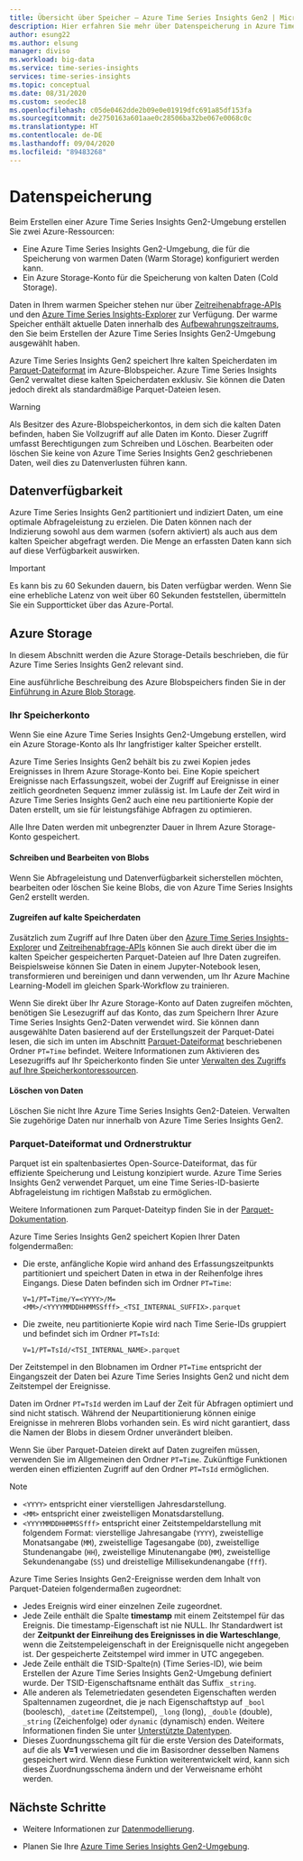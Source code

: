 ```yaml
---
title: Übersicht über Speicher – Azure Time Series Insights Gen2 | Microsoft-Dokumentation
description: Hier erfahren Sie mehr über Datenspeicherung in Azure Time Series Insights Gen2.
author: esung22
ms.author: elsung
manager: diviso
ms.workload: big-data
ms.service: time-series-insights
services: time-series-insights
ms.topic: conceptual
ms.date: 08/31/2020
ms.custom: seodec18
ms.openlocfilehash: c05de0462dde2b09e0e01919dfc691a85df153fa
ms.sourcegitcommit: de2750163a601aae0c28506ba32be067e0068c0c
ms.translationtype: HT
ms.contentlocale: de-DE
ms.lasthandoff: 09/04/2020
ms.locfileid: "89483268"
---
```

# <a name="data-storage"></a>Datenspeicherung

Beim Erstellen einer Azure Time Series Insights Gen2-Umgebung erstellen Sie zwei Azure-Ressourcen:

* Eine Azure Time Series Insights Gen2-Umgebung, die für die Speicherung von warmen Daten (Warm Storage) konfiguriert werden kann.
* Ein Azure Storage-Konto für die Speicherung von kalten Daten (Cold Storage).

Daten in Ihrem warmen Speicher stehen nur über [Zeitreihenabfrage-APIs](./time-series-insights-update-tsq.md) und den [Azure Time Series Insights-Explorer](./time-series-insights-update-explorer.md) zur Verfügung. Der warme Speicher enthält aktuelle Daten innerhalb des [Aufbewahrungszeitraums](./time-series-insights-update-plan.md#the-preview-environment), den Sie beim Erstellen der Azure Time Series Insights Gen2-Umgebung ausgewählt haben.

Azure Time Series Insights Gen2 speichert Ihre kalten Speicherdaten im [Parquet-Dateiformat](#parquet-file-format-and-folder-structure) im Azure-Blobspeicher. Azure Time Series Insights Gen2 verwaltet diese kalten Speicherdaten exklusiv. Sie können die Daten jedoch direkt als standardmäßige Parquet-Dateien lesen.

> [!WARNING]
> Als Besitzer des Azure-Blobspeicherkontos, in dem sich die kalten Daten befinden, haben Sie Vollzugriff auf alle Daten im Konto. Dieser Zugriff umfasst Berechtigungen zum Schreiben und Löschen. Bearbeiten oder löschen Sie keine von Azure Time Series Insights Gen2 geschriebenen Daten, weil dies zu Datenverlusten führen kann.

## <a name="data-availability"></a>Datenverfügbarkeit

Azure Time Series Insights Gen2 partitioniert und indiziert Daten, um eine optimale Abfrageleistung zu erzielen. Die Daten können nach der Indizierung sowohl aus dem warmen (sofern aktiviert) als auch aus dem kalten Speicher abgefragt werden. Die Menge an erfassten Daten kann sich auf diese Verfügbarkeit auswirken.

> [!IMPORTANT]
> Es kann bis zu 60 Sekunden dauern, bis Daten verfügbar werden. Wenn Sie eine erhebliche Latenz von weit über 60 Sekunden feststellen, übermitteln Sie ein Supportticket über das Azure-Portal.

## <a name="azure-storage"></a>Azure Storage

In diesem Abschnitt werden die Azure Storage-Details beschrieben, die für Azure Time Series Insights Gen2 relevant sind.

Eine ausführliche Beschreibung des Azure Blobspeichers finden Sie in der [Einführung in Azure Blob Storage](../storage/blobs/storage-blobs-introduction.md).

### <a name="your-storage-account"></a>Ihr Speicherkonto

Wenn Sie eine Azure Time Series Insights Gen2-Umgebung erstellen, wird ein Azure Storage-Konto als Ihr langfristiger kalter Speicher erstellt.  

Azure Time Series Insights Gen2 behält bis zu zwei Kopien jedes Ereignisses in Ihrem Azure Storage-Konto bei. Eine Kopie speichert Ereignisse nach Erfassungszeit, wobei der Zugriff auf Ereignisse in einer zeitlich geordneten Sequenz immer zulässig ist. Im Laufe der Zeit wird in Azure Time Series Insights Gen2 auch eine neu partitionierte Kopie der Daten erstellt, um sie für leistungsfähige Abfragen zu optimieren.

Alle Ihre Daten werden mit unbegrenzter Dauer in Ihrem Azure Storage-Konto gespeichert.

#### <a name="writing-and-editing-blobs"></a>Schreiben und Bearbeiten von Blobs

Wenn Sie Abfrageleistung und Datenverfügbarkeit sicherstellen möchten, bearbeiten oder löschen Sie keine Blobs, die von Azure Time Series Insights Gen2 erstellt werden.

#### <a name="accessing-cold-store-data"></a>Zugreifen auf kalte Speicherdaten

Zusätzlich zum Zugriff auf Ihre Daten über den [Azure Time Series Insights-Explorer](./time-series-insights-update-explorer.md) und [Zeitreihenabfrage-APIs](./time-series-insights-update-tsq.md) können Sie auch direkt über die im kalten Speicher gespeicherten Parquet-Dateien auf Ihre Daten zugreifen. Beispielsweise können Sie Daten in einem Jupyter-Notebook lesen, transformieren und bereinigen und dann verwenden, um Ihr Azure Machine Learning-Modell im gleichen Spark-Workflow zu trainieren.

Wenn Sie direkt über Ihr Azure Storage-Konto auf Daten zugreifen möchten, benötigen Sie Lesezugriff auf das Konto, das zum Speichern Ihrer Azure Time Series Insights Gen2-Daten verwendet wird. Sie können dann ausgewählte Daten basierend auf der Erstellungszeit der Parquet-Datei lesen, die sich im unten im Abschnitt [Parquet-Dateiformat](#parquet-file-format-and-folder-structure) beschriebenen Ordner `PT=Time` befindet.  Weitere Informationen zum Aktivieren des Lesezugriffs auf Ihr Speicherkonto finden Sie unter [Verwalten des Zugriffs auf Ihre Speicherkontoressourcen](../storage/blobs/storage-manage-access-to-resources.md).

#### <a name="data-deletion"></a>Löschen von Daten

Löschen Sie nicht Ihre Azure Time Series Insights Gen2-Dateien. Verwalten Sie zugehörige Daten nur innerhalb von Azure Time Series Insights Gen2.

### <a name="parquet-file-format-and-folder-structure"></a>Parquet-Dateiformat und Ordnerstruktur

Parquet ist ein spaltenbasiertes Open-Source-Dateiformat, das für effiziente Speicherung und Leistung konzipiert wurde. Azure Time Series Insights Gen2 verwendet Parquet, um eine Time Series-ID-basierte Abfrageleistung im richtigen Maßstab zu ermöglichen.  

Weitere Informationen zum Parquet-Dateityp finden Sie in der [Parquet-Dokumentation](https://parquet.apache.org/documentation/latest/).

Azure Time Series Insights Gen2 speichert Kopien Ihrer Daten folgendermaßen:

* Die erste, anfängliche Kopie wird anhand des Erfassungszeitpunkts partitioniert und speichert Daten in etwa in der Reihenfolge ihres Eingangs. Diese Daten befinden sich im Ordner `PT=Time`:

  `V=1/PT=Time/Y=<YYYY>/M=<MM>/<YYYYMMDDHHMMSSfff>_<TSI_INTERNAL_SUFFIX>.parquet`

* Die zweite, neu partitionierte Kopie wird nach Time Serie-IDs gruppiert und befindet sich im Ordner `PT=TsId`:

  `V=1/PT=TsId/<TSI_INTERNAL_NAME>.parquet`

Der Zeitstempel in den Blobnamen im Ordner `PT=Time` entspricht der Eingangszeit der Daten bei Azure Time Series Insights Gen2 und nicht dem Zeitstempel der Ereignisse.

Daten im Ordner `PT=TsId` werden im Lauf der Zeit für Abfragen optimiert und sind nicht statisch. Während der Neupartitionierung können einige Ereignisse in mehreren Blobs vorhanden sein. Es wird nicht garantiert, dass die Namen der Blobs in diesem Ordner unverändert bleiben.

Wenn Sie über Parquet-Dateien direkt auf Daten zugreifen müssen, verwenden Sie im Allgemeinen den Ordner `PT=Time`.  Zukünftige Funktionen werden einen effizienten Zugriff auf den Ordner `PT=TsId` ermöglichen.

> [!NOTE]
>
> * `<YYYY>` entspricht einer vierstelligen Jahresdarstellung.
> * `<MM>` entspricht einer zweistelligen Monatsdarstellung.
> * `<YYYYMMDDHHMMSSfff>` entspricht einer Zeitstempeldarstellung mit folgendem Format: vierstellige Jahresangabe (`YYYY`), zweistellige Monatsangabe (`MM`), zweistellige Tagesangabe (`DD`), zweistellige Stundenangabe (`HH`), zweistellige Minutenangabe (`MM`), zweistellige Sekundenangabe (`SS`) und dreistellige Millisekundenangabe (`fff`).

Azure Time Series Insights Gen2-Ereignisse werden dem Inhalt von Parquet-Dateien folgendermaßen zugeordnet:

* Jedes Ereignis wird einer einzelnen Zeile zugeordnet.
* Jede Zeile enthält die Spalte **timestamp** mit einem Zeitstempel für das Ereignis. Die timestamp-Eigenschaft ist nie NULL. Ihr Standardwert ist der **Zeitpunkt der Einreihung des Ereignisses in die Warteschlange**, wenn die Zeitstempeleigenschaft in der Ereignisquelle nicht angegeben ist. Der gespeicherte Zeitstempel wird immer in UTC angegeben.
* Jede Zeile enthält die TSID-Spalte(n) (Time Series-ID), wie beim Erstellen der Azure Time Series Insights Gen2-Umgebung definiert wurde. Der TSID-Eigenschaftsname enthält das Suffix `_string`.
* Alle anderen als Telemetriedaten gesendeten Eigenschaften werden Spaltennamen zugeordnet, die je nach Eigenschaftstyp auf `_bool` (boolesch), `_datetime` (Zeitstempel), `_long` (long), `_double` (double), `_string` (Zeichenfolge) oder `dynamic` (dynamisch) enden.  Weitere Informationen finden Sie unter [Unterstützte Datentypen](./concepts-supported-data-types.md).
* Dieses Zuordnungsschema gilt für die erste Version des Dateiformats, auf die als **V=1** verwiesen und die im Basisordner desselben Namens gespeichert wird. Wenn diese Funktion weiterentwickelt wird, kann sich dieses Zuordnungsschema ändern und der Verweisname erhöht werden.

## <a name="next-steps"></a>Nächste Schritte

* Weitere Informationen zur [Datenmodellierung](./time-series-insights-update-tsm.md).

* Planen Sie Ihre [Azure Time Series Insights Gen2-Umgebung](./time-series-insights-update-plan.md).
